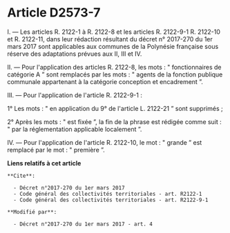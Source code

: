 # Article D2573-7

I. ― Les articles R. 2122-1 à R. 2122-8 et les articles R. 2122-9-1 R. 2122-10 et R. 2122-11, dans leur rédaction résultant
du décret n° 2017-270 du 1er mars 2017 sont applicables aux communes de la Polynésie française sous réserve des adaptations
prévues aux II, III et IV. 

II. ― Pour l'application des articles R. 2122-8, les mots : " fonctionnaires de catégorie A ” sont remplacés par les mots : "
agents de la fonction publique communale appartenant à la catégorie conception et encadrement ”. 

III. ― Pour l'application de l'article R. 2122-9-1 : 

1° Les mots : " en application du 9° de l'article L. 2122-21 ” sont supprimés ; 

2° Après les mots : " est fixée ”, la fin de la phrase est rédigée comme suit : " par la réglementation applicable localement
”. 

IV. ― Pour l'application de l'article R. 2122-10, le mot : " grande ” est remplacé par le mot : " première ”.

**Liens relatifs à cet article**

	**Cite**:

	  - Décret n°2017-270 du 1er mars 2017
	  - Code général des collectivités territoriales - art. R2122-1
	  - Code général des collectivités territoriales - art. R2122-9-1

	**Modifié par**:

	  - Décret n°2017-270 du 1er mars 2017 - art. 4
